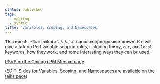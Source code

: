 ```yaml
---
status: published
tags:
  - meeting
  - syntax
title: 'Variables, Scoping, and Namespaces'
---
```


This month, <%= include '../../../../../speakers/jberger.markdown' %> will
give a talk on Perl variable scoping rules, including the `my`, `our`,
and `local` keywords, how they work, and some interesting ways they can
be used.

[RSVP on the Chicago.PM Meetup
page](https://www.meetup.com/ChicagoPM/events/236748063)

(EDIT: [Slides for Variables, Scoping, and Namespaces are available on
the talks page](/talks))
